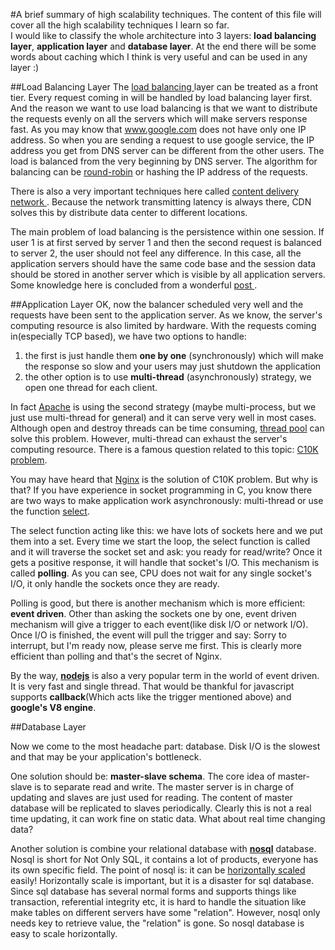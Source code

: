 #A brief summary of high scalability techniques.
The content of this file will cover all the high scalability techniques I learn so far.  
I would like to classify the whole architecture into 3 layers: **load balancing layer**, **application layer** and **database layer**. At the end there will be some words about caching which I think is very useful and can be used in any layer :)

##Load Balancing Layer
The [load balancing ](http://en.wikipedia.org/wiki/Load_balancing_%28computing%29) layer can be treated as a front tier. Every request coming in will be handled by load balancing layer first. And the reason we want to use load balancing is that we want to distribute the requests evenly on all the servers which will make servers response fast. As you may know that www.google.com does not have only one IP address. So when you are sending a request to use google service, the IP address you get from DNS server can be different from the other users. The load is balanced from the very beginning by DNS server. The algorithm for balancing can be [round-robin](http://en.wikipedia.org/wiki/Round-robin_DNS) or hashing the IP address of the requests.  

There is also a very important techniques here called [content delivery network ](http://en.wikipedia.org/wiki/Content_delivery_network). Because the network transmitting latency is always there, CDN solves this by distribute data center to different locations.  

The main problem of load balancing is the persistence within one session. If user 1 is at first served by server 1 and then the second request is balanced to server 2, the user should not feel any difference. In this case, all the application servers should have the same code base and the session data should be stored in another server which is visible by all application servers. Some knowledge here is concluded from a wonderful [ post ](http://www.lecloud.net/post/7295452622/scalability-for-dummies-part-1-clones).  

##Application Layer
OK, now the balancer scheduled very well and the requests have been sent to the application server. As we know, the server's computing resource is also limited by hardware. With the requests coming in(especially TCP based), we have two options to handle:   

1. the first is just handle them **one by one** (synchronously) which will make the response so slow and your users may just shutdown the application  
2. the other option is to use **multi-thread** (asynchronously) strategy, we open one thread for each client.  

In fact [Apache](http://en.wikipedia.org/wiki/Apache_HTTP_Server) is using the second strategy (maybe multi-process, but we just use multi-thread for general) and it can serve very well in most cases. Although open and destroy threads can be time consuming, [thread pool](http://en.wikipedia.org/wiki/Thread_pool_pattern) can solve this problem. However, multi-thread can exhaust the server's computing resource. There is a famous question related to this topic: [C10K problem](http://en.wikipedia.org/wiki/C10k_problem).  

You may have heard that [Nginx](http://en.wikipedia.org/wiki/Nginx) is the solution of C10K problem. But why is that? If you have experience in socket programming in C, you know there are two ways to make application work asynchronously: multi-thread or use the function [select](http://linux.die.net/man/2/select).   

The select function acting like this: we have lots of sockets here and we put them into a set. Every time we start the loop, the select function is called and it will traverse the socket set and ask: you ready for read/write? Once it gets a positive response, it will handle that socket's I/O. This mechanism is called **polling**. As you can see, CPU does not wait for any single socket's I/O, it only handle the sockets once they are ready.  

Polling is good, but there is another mechanism which is more efficient: **event driven**. Other than asking the sockets one by one, event driven mechanism will give a trigger to each event(like disk I/O or network I/O). Once I/O is finished, the event will pull the trigger and say: Sorry to interrupt, but I'm ready now, please serve me first. This is clearly more efficient than polling and that's the secret of Nginx.  

By the way, [**nodejs**](http://blog.mixu.net/2011/02/01/understanding-the-node-js-event-loop/) is also a very popular term in the world of event driven. It is very fast and single thread. That would be thankful for javascript supports **callback**(Which acts like the trigger mentioned above) and **google's V8 engine**.  

##Database Layer

Now we come to the most headache part: database. Disk I/O is the slowest and that may be your application's bottleneck.  

One solution should be: **master-slave schema**. The core idea of master-slave is to separate read and write. The master server is in charge of updating and slaves are just used for reading. The content of master database will be replicated to slaves periodically. Clearly this is not a real time updating, it can work fine on static data. What about real time changing data?  

Another solution is combine your relational database with **[nosql](http://en.wikipedia.org/wiki/NoSQL)** database. Nosql is short for Not Only SQL, it contains a lot of products, everyone has its own specific field. The point of nosql is: it can be [horizontally scaled](http://en.wikipedia.org/wiki/Scalability) easily! Horizontally scale is important, but it is a disaster for sql database. Since sql database has several normal forms and supports things like transaction, referential integrity etc, it is hard to handle the situation like make tables on different servers have some "relation". However, nosql only needs key to retrieve value, the "relation" is gone. So nosql database is easy to scale horizontally.  

